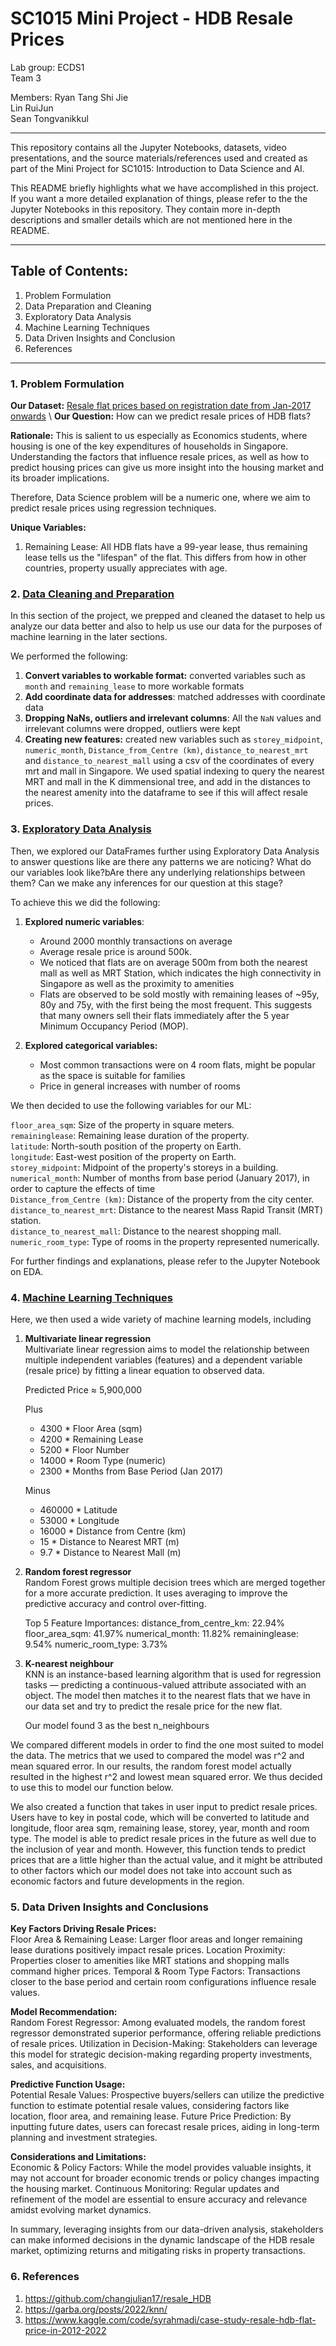 # SC1015 Mini Project - HDB Resale Prices
Lab group: ECDS1\
Team 3

Members:
Ryan Tang Shi Jie\
Lin RuiJun\
Sean Tongvanikkul

---
This repository contains all the Jupyter Notebooks, datasets, video presentations, and the source materials/references used and created as part of the Mini Project for SC1015: Introduction to Data Science and AI.

This README briefly highlights what we have accomplished in this project. If you want a more detailed explanation of things, please refer to the the Jupyter Notebooks in this repository. They contain more in-depth descriptions and smaller details which are not mentioned here in the README. 

---
## Table of Contents:
1. Problem Formulation
2. Data Preparation and Cleaning
3. Exploratory Data Analysis
4. Machine Learning Techniques
5. Data Driven Insights and Conclusion
6. References

---
### 1. Problem Formulation

**Our Dataset:** [Resale flat prices based on registration date from Jan-2017 onwards](https://www.kaggle.com/aitzaz/stack-overflow-developer-survey-2020](https://beta.data.gov.sg/collections/189/datasets/d_8b84c4ee58e3cfc0ece0d773c8ca6abc/view)) \
**Our Question:** How can we predict resale prices of HDB flats?

**Rationale:**  This is salient to us especially as Economics students, where housing is one of the key expenditures of households in Singapore. Understanding the factors that influence resale prices, as well as how to predict housing prices can give us more insight into the housing market and its broader implications.

Therefore, Data Science problem will be a numeric one, where we aim to predict resale prices using regression techniques.

**Unique Variables:**
1. Remaining Lease: All HDB flats have a 99-year lease, thus remaining lease tells us the "lifespan" of the flat. This differs from how in other countries, property usually appreciates with age. 

### 2. [Data Cleaning and Preparation](https://github.com/Stongvan/SC1015-ECDS1Team3/blob/524d312b345effc458397f36ce432c30712e7519/1.%20Data%20cleaning%20and%20preparation.ipynb)
In this section of the project, we prepped and cleaned the dataset to help us analyze our data better and also to help us use our data for the purposes of machine learning in the later sections. 

We performed the following:
1. **Convert variables to workable format:** converted variables such as `month` and `remaining_lease` to more workable formats
2. **Add coordinate data for addresses**: matched addresses with coordinate data
3. **Dropping NaNs, outliers and irrelevant columns**: All the `NaN` values and irrelevant columns were dropped, outliers were kept
4. **Creating new features:** created new variables such as `storey_midpoint`, `numeric_month`, `Distance_from_Centre (km)`, `distance_to_nearest_mrt` and `distance_to_nearest_mall` using a csv of the coordinates of every mrt and mall in Singapore. We used spatial indexing to query the nearest MRT and mall in the K dimmensional tree, and add in the distances to the nearest amenity into the dataframe to see if this will affect resale prices.

### 3. [Exploratory Data Analysis](https://github.com/Stongvan/SC1015-ECDS1Team3/blob/46e4df2d399b31e9f18cf1f2fe80a6731e36f2db/2.%20Exploratory%20data%20analysis.ipynb)
Then, we explored our DataFrames further using Exploratory Data Analysis to answer questions like are there any patterns we are noticing? What do our variables look like?bAre there any underlying relationships between them? Can we make any inferences for our question at this stage? 

To achieve this we did the following:
1. **Explored numeric variables**:
   - Around 2000 monthly transactions on average
   - Average resale price is around 500k.
   - We noticed that flats are on average 500m from both the nearest mall as well as MRT Station, which indicates the high connectivity in Singapore as well as the proximity to amenities
   - Flats are observed to be sold mostly with remaining leases of ~95y, 80y and 75y, with the first being the most frequent. This suggests that many owners sell their flats immediately after the 5 year Minimum Occupancy Period (MOP).

2. **Explored categorical variables:**
   - Most common transactions were on 4 room flats, might be popular as the space is suitable for families
   - Price in general increases with number of rooms

We then decided to use the following variables for our ML:

   `floor_area_sqm`: Size of the property in square meters.\
   `remaininglease`: Remaining lease duration of the property.\
   `latitude`: North-south position of the property on Earth.\
   `longitude`: East-west position of the property on Earth.\
   `storey_midpoint`: Midpoint of the property's storeys in a building.\
   `numerical_month`: Number of months from base period (January 2017), in order to capture the effects of time\
   `Distance_from_Centre (km)`: Distance of the property from the city center.\
   `distance_to_nearest_mrt`: Distance to the nearest Mass Rapid Transit (MRT) station.\
   `distance_to_nearest_mall`: Distance to the nearest shopping mall.\
   `numeric_room_type`: Type of rooms in the property represented numerically.

For further findings and explanations, please refer to the Jupyter Notebook on EDA.

### 4. [Machine Learning Techniques](https://github.com/Stongvan/SC1015-ECDS1Team3/blob/b96df413a0335f2de1a2dfdf896ce190e400868b/3.%20Machine%20Learning.ipynb)
Here, we then used a wide variety of machine learning models, including 
1. **Multivariate linear regression**\
Multivariate linear regression aims to model the relationship between multiple independent variables (features) and a dependent variable (resale price) by fitting a linear equation to observed data.

   Predicted Price ≈ 5,900,000
   
   Plus
   + 4300 * Floor Area (sqm)
   + 4200 * Remaining Lease
   + 5200 * Floor Number
   + 14000 * Room Type (numeric)
   + 2300 * Months from Base Period (Jan 2017)
     
   Minus
   - 460000 * Latitude 
   - 53000 * Longitude 
   - 16000 * Distance from Centre (km) 
   - 15 * Distance to Nearest MRT (m)
   - 9.7 * Distance to Nearest Mall (m) 

2. **Random forest regressor**\
Random Forest grows multiple decision trees which are merged together for a more accurate prediction. It uses averaging to improve the predictive accuracy and control over-fitting.

   Top 5 Feature Importances:
   distance_from_centre_km: 22.94%
   floor_area_sqm: 41.97%
   numerical_month: 11.82%
   remaininglease: 9.54%
   numeric_room_type: 3.73%

3. **K-nearest neighbour**\
KNN is an instance-based learning algorithm that is used for regression tasks — predicting a continuous-valued attribute associated with an object. The model then matches it to the nearest flats that we have in our data set and try to predict the resale price for the new flat.

   Our model found 3 as the best n_neighbours 

We compared different models in order to find the one most suited to model the data. The metrics that we used to compared the model was r^2 and mean squared error. In our results, the random forest model actually resulted in the highest r^2 and lowest mean squared error. We thus decided to use this to model our function below.

We also created a function that takes in user input to predict resale prices. Users have to key in postal code, which will be converted to latitude and longitude, floor area sqm, remaining lease, storey, year, month and room type. The model is able to predict resale prices in the future as well due to the inclusion of year and month. However, this function tends to predict prices that are a little higher than the actual value, and it might be attributed to other factors which our model does not take into account such as economic factors and future developments in the region.

### 5. Data Driven Insights and Conclusions

**Key Factors Driving Resale Prices:**\
Floor Area & Remaining Lease: Larger floor areas and longer remaining lease durations positively impact resale prices.
Location Proximity: Properties closer to amenities like MRT stations and shopping malls command higher prices.
Temporal & Room Type Factors: Transactions closer to the base period and certain room configurations influence resale values.

**Model Recommendation:**\
Random Forest Regressor: Among evaluated models, the random forest regressor demonstrated superior performance, offering reliable predictions of resale prices.
Utilization in Decision-Making: Stakeholders can leverage this model for strategic decision-making regarding property investments, sales, and acquisitions.

**Predictive Function Usage:**\
Potential Resale Values: Prospective buyers/sellers can utilize the predictive function to estimate potential resale values, considering factors like location, floor area, and remaining lease.
Future Price Prediction: By inputting future dates, users can forecast resale prices, aiding in long-term planning and investment strategies.

**Considerations and Limitations:**\
Economic & Policy Factors: While the model provides valuable insights, it may not account for broader economic trends or policy changes impacting the housing market.
Continuous Monitoring: Regular updates and refinement of the model are essential to ensure accuracy and relevance amidst evolving market dynamics.

In summary, leveraging insights from our data-driven analysis, stakeholders can make informed decisions in the dynamic landscape of the HDB resale market, optimizing returns and mitigating risks in property transactions.

### 6. References

1. https://github.com/changjulian17/resale_HDB
2. https://garba.org/posts/2022/knn/
3. https://www.kaggle.com/code/syrahmadi/case-study-resale-hdb-flat-price-in-2012-2022
